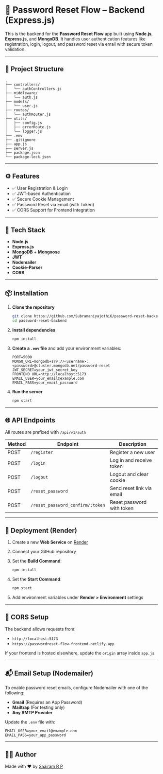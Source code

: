 # 🔐 Password Reset Flow – Backend (Express.js)

This is the backend for the **Password Reset Flow** app built using **Node.js**, **Express.js**, and **MongoDB**. It handles user authentication features like registration, login, logout, and password reset via email with secure token validation.

---

## 📁 Project Structure

```
.
├── controllers/
│   └── authControllers.js
├── middleware/
│   └── auth.js
├── models/
│   └── user.js
├── routes/
│   └── authRouter.js
├── utils/
│   ├── config.js
│   ├── errorRoute.js
│   └── logger.js
├── .env
├── .gitignore
├── app.js
├── server.js
├── package.json
└── package-lock.json
```

---

## ⚙️ Features

- ✅ User Registration & Login  
- ✅ JWT-based Authentication  
- ✅ Secure Cookie Management  
- ✅ Password Reset via Email (with Token)  
- ✅ CORS Support for Frontend Integration  

---

## 🧰 Tech Stack

- **Node.js**
- **Express.js**
- **MongoDB** + **Mongoose**
- **JWT**
- **Nodemailer**
- **Cookie-Parser**
- **CORS**

---

## 📦 Installation

1. **Clone the repository**

   ```bash
   git clone https://github.com/Subramaniyajothi6/password-reset-backend.git
   cd password-reset-backend
   ```

2. **Install dependencies**

   ```bash
   npm install
   ```

3. **Create a `.env` file** and add your environment variables:

   ```env
   PORT=5000
   MONGO_URI=mongodb+srv://<username>:<password>@cluster.mongodb.net/password-reset
   JWT_SECRET=your_jwt_secret_key
   FRONTEND_URL=http://localhost:5173
   EMAIL_USER=your_email@example.com
   EMAIL_PASS=your_email_password
   ```

4. **Run the server**

   ```bash
   npm start
   ```

---

## 🌐 API Endpoints

All routes are prefixed with `/api/v1/auth`

| Method | Endpoint                         | Description                |
|--------|----------------------------------|----------------------------|
| POST   | `/register`                      | Register a new user        |
| POST   | `/login`                         | Log in and receive token   |
| POST   | `/logout`                        | Logout and clear cookie    |
| POST   | `/reset_password`                | Send reset link via email  |
| POST   | `/reset_password_confirm/:token` | Reset password with token  |

---

## 🚀 Deployment (Render)

1. Create a new **Web Service** on [Render](https://render.com/)
2. Connect your GitHub repository
3. Set the **Build Command**:

   ```bash
   npm install
   ```

4. Set the **Start Command**:

   ```bash
   npm start
   ```

5. Add environment variables under **Render > Environment** settings

---

## 🔐 CORS Setup

The backend allows requests from:

- `http://localhost:5173`
- `https://passwordreset-flow-frontend.netlify.app`

If your frontend is hosted elsewhere, update the `origin` array inside `app.js`.

---

## 📬 Email Setup (Nodemailer)

To enable password reset emails, configure Nodemailer with one of the following:

- **Gmail** (Requires an App Password)
- **Mailtrap** (For testing only)
- **Any SMTP Provider**

Update the `.env` file with:

```
EMAIL_USER=your_email@example.com
EMAIL_PASS=your_app_password
```

---

## 👨‍💻 Author

Made with ❤️ by [Saairam R P](https://github.com/Saairam37)
